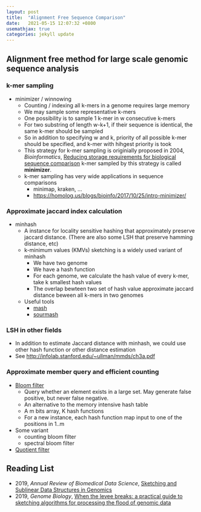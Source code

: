 ```yaml
---
layout: post
title:  "Alignment Free Sequence Comparison"
date:   2021-05-15 12:07:32 +0800
usemathjax: true
categories: jekyll update
---
```


## Alignment free method for large scale genomic sequence analysis


### k-mer sampling
- minimizer / winnowing
  - Counting / indexing  all k-mers in a genome requires large memory
  - We may sample some representative k-mers
  - One possibility is to sample 1 k-mer in w consecutive k-mers
  - For two substring of length w-k+1, if their sequence is identical, the same k-mer should be sampled
  - So in addition to specifying w and k, priority of all possible k-mer should be specified, and k-mer with hihgest priority is took
  - This strategy for k-mer sampling is originially proposed in 2004, *Bioinformatics*, [Reducing storage requirements for biological sequence comparison](https://academic.oup.com/bioinformatics/article/20/18/3363/202143) k-mer sampled by this strategy is called **minimizer**.
  - k-mer sampling has very wide applications in sequence comparisons
    - minimap, kraken, ...
    - <https://homolog.us/blogs/bioinfo/2017/10/25/intro-minimizer/>


### Approximate jaccard index calculation
- minhash
  - A instance for locality sensitive hashing that approximately preserve jaccard distance. (There are also some LSH that preserve hamming distance, etc)
  - k-minimum values (KMVs) sketching is a widely used variant of minhash
    - We have two genome
    - We have a hash function
    - For each genome, we calculate the hash value of every k-mer, take k smallest hash values
    - The overlap bewteen two set of hash value approximate jaccard distance beween all k-mers in two genomes 
  - Useful tools
    - [mash](https://github.com/marbl/Mash)
    - [sourmash](https://github.com/dib-lab/sourmash)


### LSH in other fields
- In addition to estimate Jaccard distance with minhash, we could use other hash function or other distance estimation
- See <http://infolab.stanford.edu/~ullman/mmds/ch3a.pdf> 



### Approximate member query and efficient counting
- [Bloom filter](https://en.wikipedia.org/wiki/Bloom_filters_in_bioinformatics)
  - Query whether an element exists in a large set. May generate false positive, but never false negative.
  - An alternative to the memory intensive hash table
  - A m bits array, K hash functions
  - For a new instance, each hash function map input to one of the positions in 1..m 
- Some variant
  - counting bloom filter
  - spectral bloom filter
- [Quotient filter](https://en.wikipedia.org/wiki/Quotient_filter)


## Reading List
- 2019, *Annual Review of Biomedical Data Science*, [Sketching and Sublinear Data Structures in Genomics](https://www.annualreviews.org/doi/abs/10.1146/annurev-biodatasci-072018-021156)
- 2019, *Genome Biology*, [When the levee breaks: a practical guide to sketching algorithms for processing the flood of genomic data](https://genomebiology.biomedcentral.com/articles/10.1186/s13059-019-1809-x)

